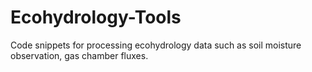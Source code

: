 # Ecohydrology-Tools
Code snippets for processing ecohydrology data such as soil moisture observation, gas chamber fluxes.
